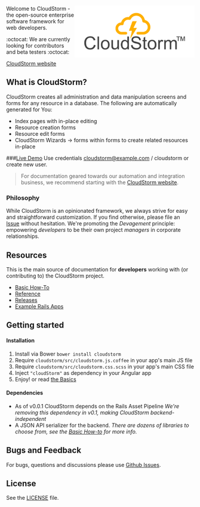 <a href="http://cloudstorm.io"><img src="./docs/images/logo.png" height="140" align="right"></a>
Welcome to CloudStorm - the open-source enterprise software framework for web developers.

:octocat: We are currently looking for contributors and beta testers :octocat:

[CloudStorm website](http://cloudstorm.io)  

## What is CloudStorm?
CloudStorm creates all administration and data manipulation screens and forms for any resource in a database.
The following are automatically generated for You:
* Index pages with in-place editing
* Resource creation forms
* Resource edit forms
* CloudStorm Wizards -> forms within forms to create related resources in-place

###[Live Demo](http://demo.cloudstorm.io)
Use credentials cloudstorm@example.com / cloudstorm or create new user.

> For documentation geared towards our automation and integration business, we recommend starting with the [CloudStorm website](http://cloudstorm.io).

### Philosophy
While CloudStorm is an opinionated framework, we always strive for easy and straightforward customization.
If you find otherwise, please file an [Issue](../../issues) without hesitation.
We're promoting the _Devagement_ principle: empowering _developers_ to be their own project _managers_ in corporate relationships.

## Resources
This is the main source of documentation for **developers** working with (or contributing to) the CloudStorm project.
* [Basic How-To](docs/basics.md)
* [Reference](docs/README.md)
* [Releases](../../releases)
* [Example Rails Apps](https://github.com/cloudstorm/rails-examples)

## Getting started
#### Installation
1. Install via Bower `bower install cloudstorm`
1. Require `cloudstorm/src/cloudstorm.js.coffee` in your app's main JS file
1. Require `cloudstorm/src/cloudstorm.css.scss` in your app's main CSS file
1. Inject `"cloudStorm"` as dependency in your Angular app
1. Enjoy! or read [the Basics](docs/basics.md)

#### Dependencies
* As of v0.0.1 CloudStorm depends on the Rails Asset Pipeline
  _We're removing this dependency in v0.1, making CloudStorm backend-independent_
* A JSON API serializer for the backend.
  _There are dozens of libraries to choose from, see the [Basic How-to](docs/basics.md) for more info._

## Bugs and Feedback
For bugs, questions and discussions please use [Github Issues](../../issues).

## License
See the [LICENSE](./LICENSE.txt) file.
